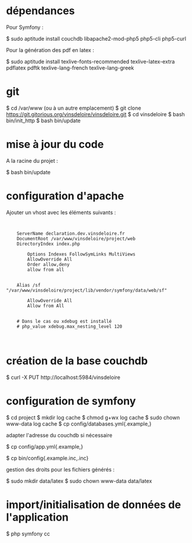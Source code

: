 # dépendances

Pour Symfony :

$ sudo aptitude install couchdb libapache2-mod-php5 php5-cli php5-curl

Pour la génération des pdf en latex :

$ sudo aptitude install texlive-fonts-recommended texlive-latex-extra pdflatex pdftk texlive-lang-french texlive-lang-greek

# git

$ cd /var/www (ou à un autre emplacement)
$ git clone https://git.gitorious.org/vinsdeloire/vinsdeloire.git
$ cd vinsdeloire
$ bash bin/init_http
$ bash bin/update

# mise à jour du code 

A la racine du projet :

$ bash bin/update

# configuration d'apache

Ajouter un vhost avec les éléments suivants :

<pre>
<code>
	<VirtualHost *:80>
	ServerName declaration.dev.vinsdeloire.fr
	DocumentRoot /var/www/vinsdeloire/project/web
	DirectoryIndex index.php
	<Directory "/var/www/vinsdeloire/project/web">
		Options Indexes FollowSymLinks MultiViews
		AllowOverride All
		Order allow,deny
		allow from all
	</Directory>

	Alias /sf "/var/www/vinsdeloire/project/lib/vendor/symfony/data/web/sf"
	<Directory "/var/www/vinsdeloire/project/lib/vendor/symfony/data/web/sf">
		AllowOverride All
		Allow from All
	</Directory>

	# Dans le cas ou xdebug est installé
	# php_value xdebug.max_nesting_level 120
	</VirtualHost>
</code>
</pre>

# création de la base couchdb

$ curl -X PUT http://localhost:5984/vinsdeloire

# configuration de symfony

$ cd project
$ mkdir log cache
$ chmod g+wx log cache
$ sudo chown www-data log cache
$ cp config/databases.yml{.example,}

adapter l'adresse du couchdb si nécessaire

$ cp config/app.yml{.example,}

$ cp bin/config{.example.inc,.inc}

gestion des droits pour les fichiers générés :

$ sudo mkdir data/latex
$ sudo chown www-data data/latex

# import/initialisation de données de l'application

$ php symfony cc